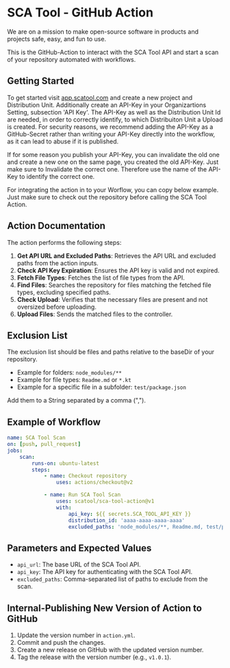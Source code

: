 # SCA Tool - GitHub Action
We are on a mission to make open-source software in products and projects safe, easy, and fun to use.

This is the GitHub-Action to interact with the SCA Tool API and start a scan of your repository automated with workflows.

## Getting Started

To get started visit [app.scatool.com](https://app.scatool.com) and create a new project and Distribution Unit. Additionally create an API-Key in your Organizartions Setting, subsection 'API Key'. The API-Key as well as the Distribution Unit Id are needed, in order to correctly identify, to which Distribuiton Unit a Upload is created.
For security reasons, we recommend adding the API-Key as a GitHub-Secret rather than writing your API-Key directly into the workflow, as it can lead to abuse if it is published.

If for some reason you publish your API-Key, you can invalidate the old one and create a new one on the same page, you created the old API-Key. Just make sure to Invalidate the correct one. Therefore use the name of the API-Key to identify the correct one.

For integrating the action in to your Worflow, you can copy below example. Just make sure to check out the repository before calling the SCA Tool Action.

## Action Documentation

The action performs the following steps:

1. **Get API URL and Excluded Paths**: Retrieves the API URL and excluded paths from the action inputs.
2. **Check API Key Expiration**: Ensures the API key is valid and not expired.
3. **Fetch File Types**: Fetches the list of file types from the API.
4. **Find Files**: Searches the repository for files matching the fetched file types, excluding specified paths.
5. **Check Upload**: Verifies that the necessary files are present and not oversized before uploading.
6. **Upload Files**: Sends the matched files to the controller.


## Exclusion List

The exclusion list should be files and paths relative to the baseDir of your repository.
- Example for folders: `node_modules/**`
- Example for file types: `Readme.md` or `*.kt`
- Example for a specific file in a subfolder: `test/package.json`

Add them to a String separated by a comma (",").

## Example of Workflow

```yaml
name: SCA Tool Scan
on: [push, pull_request]
jobs:
    scan:
        runs-on: ubuntu-latest
        steps:
            - name: Checkout repository
                uses: actions/checkout@v2

            - name: Run SCA Tool Scan
                uses: scatool/sca-tool-action@v1
                with:
                    api_key: ${{ secrets.SCA_TOOL_API_KEY }}
                    distribution_id: 'aaaa-aaaa-aaaa-aaaa'
                    excluded_paths: 'node_modules/**, Readme.md, test/package.json'
```

## Parameters and Expected Values

- `api_url`: The base URL of the SCA Tool API.
- `api_key`: The API key for authenticating with the SCA Tool API.
- `excluded_paths`: Comma-separated list of paths to exclude from the scan.

## Internal-Publishing New Version of Action to GitHub

1. Update the version number in `action.yml`.
2. Commit and push the changes.
3. Create a new release on GitHub with the updated version number.
4. Tag the release with the version number (e.g., `v1.0.1`).


